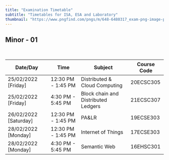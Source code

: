 ```yaml
---
title: "Examination Timetable"
subtitle: "Timetables for ISA, ESA and Laboratory"
thumbnail: "https://www.pngfind.com/pngs/m/648-6480317_exam-png-image-pass-the-test-cartoon-transparent.png"
---
```


##  Minor - 01 

&nbsp;

| Date/Day            	| Time                	| Subject                   	| Course Code 	|
|---------------------	|---------------------	|---------------------------	|-------------	|
| 25/02/2022  [Friday]| 12:30 PM - 1:45 PM 	| Distributed & Cloud Computing | 20ECSC305 |
| 25/02/2022  [Friday]	| 4:30 PM - 5:45 PM 	| Block chain and Distributed Ledgers      	| 21ECSC307   	|
| 26/02/2022  [Saturday]	| 12:30 PM - 1:45 PM 	| PA&LR      	| 19ECSE303   	|
| 28/02/2022  [Monday]	| 12:30 PM - 1:45 PM 	| Internet of Things     	| 17ECSE303   	|
| 28/02/2022  [Monday]	| 4:30 PM - 5:45 PM 	|  Semantic Web      	| 16EHSC301   	|

\
&nbsp;


